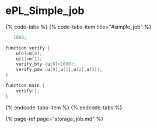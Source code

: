 # ePL\_Simple\_job

{% code-tabs %}
{% code-tabs-item title="\#simple\_job" %}
```c
   1000;

function verify {
    u[0]=m[0];
    u[1]=m[1];
    verify_bty (u[0]<1000);
    verify_pow (u[0],u[1],u[2],u[3]);
}

function main {
    verify();
}
```
{% endcode-tabs-item %}
{% endcode-tabs %}

{% page-ref page="storage\_job.md" %}

>

